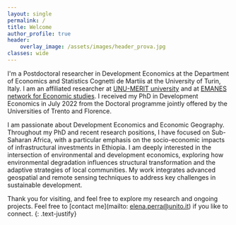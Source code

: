 ```yaml
---
layout: single
permalink: /
title: Welcome
author_profile: true
header:
    overlay_image: /assets/images/header_prova.jpg
classes: wide
---
```



I'm a Postdoctoral researcher in Development Economics at the Department of Economics and Statistics Cognetti de Martiis at the University of Turin, Italy. I am an affiliated researcher at [UNU-MERIT university](https://www.merit.unu.edu/about-us/profile/?staff_id=4612) and at [EMANES network for Economic studies](https://emnes.org/about-us/fellows/). I received my PhD in Development Economics in July 2022 from the Doctoral programme jointly offered by the Universities of Trento and Florence. 

I am passionate about Development Economics and Economic Geography. Throughout my PhD and recent research positions, I have focused on Sub-Saharan Africa, with a particular emphasis on the socio-economic impacts of infrastructural investments in Ethiopia.  I am deeply interested in the intersection of environmental and development economics, exploring how environmental degradation influences structural transformation and the adaptive strategies of local communities. My work integrates advanced geospatial and remote sensing techniques to address key challenges in sustainable development.

Thank you for visiting, and feel free to explore my research and ongoing projects. Feel free to [contact me](mailto: elena.perra@unito.it) if you like to connect.
{: .text-justify}





